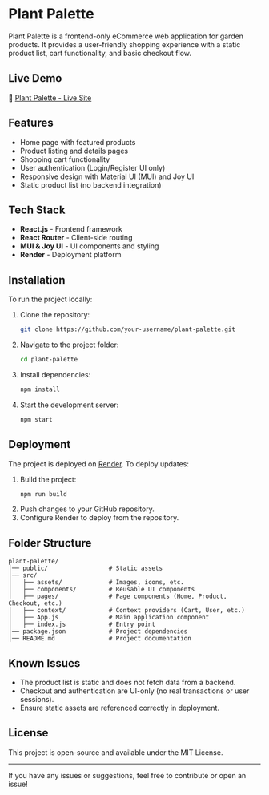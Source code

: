 # Plant Palette

Plant Palette is a frontend-only eCommerce web application for garden products. It provides a user-friendly shopping experience with a static product list, cart functionality, and basic checkout flow.

## Live Demo

🔗 [Plant Palette - Live Site](https://plantpalette.onrender.com/)

## Features
- Home page with featured products
- Product listing and details pages
- Shopping cart functionality
- User authentication (Login/Register UI only)
- Responsive design with Material UI (MUI) and Joy UI
- Static product list (no backend integration)

## Tech Stack
- **React.js** - Frontend framework
- **React Router** - Client-side routing
- **MUI & Joy UI** - UI components and styling
- **Render** - Deployment platform

## Installation

To run the project locally:

1. Clone the repository:
   ```sh
   git clone https://github.com/your-username/plant-palette.git
   ```
2. Navigate to the project folder:
   ```sh
   cd plant-palette
   ```
3. Install dependencies:
   ```sh
   npm install
   ```
4. Start the development server:
   ```sh
   npm start
   ```

## Deployment
The project is deployed on [Render](https://render.com/). To deploy updates:
1. Build the project:
   ```sh
   npm run build
   ```
2. Push changes to your GitHub repository.
3. Configure Render to deploy from the repository.

## Folder Structure
```
plant-palette/
│── public/                 # Static assets
│── src/
│   ├── assets/             # Images, icons, etc.
│   ├── components/         # Reusable UI components
│   ├── pages/              # Page components (Home, Product, Checkout, etc.)
│   ├── context/            # Context providers (Cart, User, etc.)
│   ├── App.js              # Main application component
│   ├── index.js            # Entry point
│── package.json            # Project dependencies
│── README.md               # Project documentation
```

## Known Issues
- The product list is static and does not fetch data from a backend.
- Checkout and authentication are UI-only (no real transactions or user sessions).
- Ensure static assets are referenced correctly in deployment.

## License
This project is open-source and available under the MIT License.

---
If you have any issues or suggestions, feel free to contribute or open an issue!

